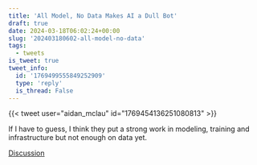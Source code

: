 ```yaml
---
title: 'All Model, No Data Makes AI a Dull Bot'
draft: true
date: 2024-03-18T06:02:24+00:00
slug: '202403180602-all-model-no-data'
tags:
  - tweets
is_tweet: true
tweet_info:
  id: '1769499555849252909'
  type: 'reply'
  is_thread: False
---
```




{{< tweet user="aidan_mclau" id="1769454136251080813" >}}

If I have to guess, I think they put a strong work in modeling, training and infrastructure but not enough on data yet.

[Discussion](https://x.com/sytelus/status/1769499555849252909)
